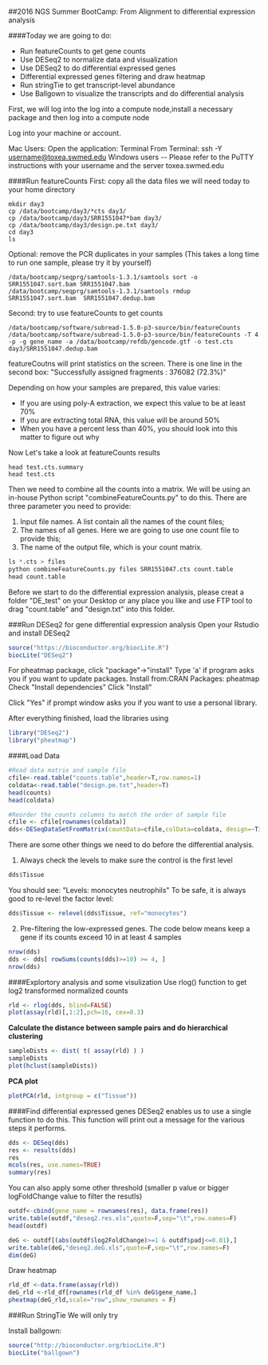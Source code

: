 ##2016 NGS Summer BootCamp: From Alignment to differential expression analysis

####Today we are going to do:
+ Run featureCounts to get gene counts
+ Use DESeq2 to normalize data and visualization
+ Use DESeq2 to do differential expressed genes
+ Differential expressed genes filtering and draw heatmap
+ Run stringTie to get transcript-level abundance
+ Use Ballgown to visualize the transcripts and do differential analysis 


First, we will log into the log into a compute node,install a necessary package and then log into a compute node

Log into your machine or account.

Mac Users: Open the application: Terminal
From Terminal: ssh -Y username@toxea.swmed.edu
Windows users -- Please refer to the PuTTY instructions with your username and the server toxea.swmed.edu


####Run featureCounts
First: copy all the data files we will need today to your home directory
```shell
mkdir day3
cp /data/bootcamp/day3/*cts day3/
cp /data/bootcamp/day3/SRR1551047*bam day3/
cp /data/bootcamp/day3/design.pe.txt day3/
cd day3
ls
```

Optional: remove the PCR duplicates in your samples (This takes a long time to run one sample, please try it by yourself)
```shell
/data/bootcamp/seqprg/samtools-1.3.1/samtools sort -o SRR1551047.sort.bam SRR1551047.bam
/data/bootcamp/seqprg/samtools-1.3.1/samtools rmdup SRR1551047.sort.bam  SRR1551047.dedup.bam
```

Second: try to use featureCounts to get counts 
```shell
/data/bootcamp/software/subread-1.5.0-p3-source/bin/featureCounts
/data/bootcamp/software/subread-1.5.0-p3-source/bin/featureCounts -T 4 -p -g gene_name -a /data/bootcamp/refdb/gencode.gtf -o test.cts day3/SRR1551047.dedup.bam
```

featureCoutns will print statistics on the screen. There is one line in the second box:
"Successfully assigned fragments : 376082 (72.3%)"

Depending on how your samples are prepared, this value varies:
+ If you are using poly-A extraction, we expect this value to be at least 70%
+ If you are extracting total RNA, this value will be around 50%
+ When you have a percent less than 40%, you should look into this matter to figure out why

Now Let's take a look at featureCounts results
```shell
head test.cts.summary
head test.cts
```

Then we need to combine all the counts into a matrix.
We will be using an in-house Python script "combineFeatureCounts.py" to do this.
There are three parameter you need to provide:
1. Input file names. A list contain all the names of the count files;
2. The names of all genes. Here we are going to use one count file to provide this;
3. The name of the output file, which is your count matrix.

```python
ls *.cts > files
python combineFeatureCounts.py files SRR1551047.cts count.table
head count.table
```

Before we start to do the differential expression analysis, please creat a folder "DE_test" on your Desktop or any place you like and use FTP tool to drag "count.table" and "design.txt" into this folder.


###Run DESeq2 for gene differential expression analysis
Open your Rstudio and install DESeq2
```R
source("https://bioconductor.org/biocLite.R")
biocLite("DESeq2")
```
For pheatmap package, click "package"->"install"
Type 'a' if program asks you if you want to update packages.
Install from:CRAN
Packages: pheatmap
Check "Install dependencies"
Click "Install"

Click "Yes" if prompt window asks you if you want to use a personal library.

After everything finished, load the libraries using
```R
library("DESeq2")
library("pheatmap")
```

####Load Data
```R
#Read data matrix and sample file
cfile<-read.table("counts.table",header=T,row.names=1)
coldata<-read.table("design.pe.txt",header=T)
head(counts)
head(coldata)

#Reorder the counts columns to match the order of sample file
cfile <- cfile[rownames(coldata)]
dds<-DESeqDataSetFromMatrix(countData=cfile,colData=coldata, design=~Tissue)
```
There are some other things we need to do before the differential analysis.
1. Always check the levels to make sure the control is the first level
```R
dds$Tissue
```
You should see:
"Levels: monocytes neutrophils"
To be safe, it is always good to re-level the factor level:
```R
dds$Tissue <- relevel(dds$Tissue, ref="monocytes")
```

2. Pre-filtering the low-expressed genes. The code below means keep a gene if its counts exceed 10 in at least 4 samples

```R
nrow(dds)
dds <- dds[ rowSums(counts(dds)>=10) >= 4, ]
nrow(dds)
```

####Explortory analysis and some visulization
Use rlog() function to get log2 transformed normalized counts
```R
rld <- rlog(dds, blind=FALSE)
plot(assay(rld)[,1:2],pch=16, cex=0.3)
```

**Calculate the distance between sample pairs and do hierarchical clustering**
```R
sampleDists <- dist( t( assay(rld) ) )
sampleDists
plot(hclust(sampleDists))

```

**PCA plot**
```R
plotPCA(rld, intgroup = c("Tissue"))
```

####Find differential expressed genes
DESeq2 enables us to use a single function to do this. This function will print out a message for the various steps it performs.
```R
dds <- DESeq(dds)
res <- results(dds)
res
mcols(res, use.names=TRUE)
summary(res)
```
You can also apply some other threshold (smaller p value or bigger logFoldChange value to filter the resutls)
```R
outdf<-cbind(gene_name = rownames(res), data.frame(res))
write.table(outdf,"deseq2.res.xls",quote=F,sep="\t",row.names=F)
head(outdf)

deG <- outdf[(abs(outdf$log2FoldChange)>=1 & outdf$padj<=0.01),]
write.table(deG,"deseq2.deG.xls",quote=F,sep="\t",row.names=F)
dim(deG)

```

Draw heatmap
```R
rld_df <-data.frame(assay(rld))
deG_rld <-rld_df[rownames(rld_df %in% deG$gene_name，]
pheatmap(deG_rld,scale="row",show_rownames = F)
```



###Run StringTie
We will only try 





Install ballgown:
```R
source("http://bioconductor.org/biocLite.R")
biocLite("ballgown")
```

